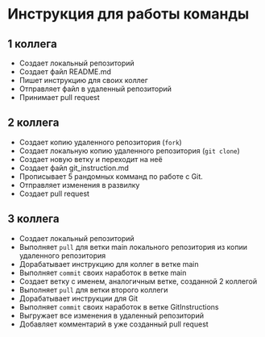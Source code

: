 # Инструкция для работы команды

## 1 коллега

* Создает локальный репозиторий
* Создает файл README.md
* Пишет инструкцию для своих коллег
* Отправляет файл в удаленный репозиторий
* Принимает pull request

## 2 коллега

* Создает копию удаленного репозитория (`fork`)
* Создает локальную копию удаленного репозитория (`git clone`)
* Создает новую ветку и переходит на неё
* Создает файл git_instruction.md
* Прописывает 5 рандомных комманд по работе с Git.
* Отправляет изменения в развилку
* Создает pull request

## 3 коллега

* Создает локальный репозиторий
* Выполняет `pull` для ветки main локального репозитория из копии удаленного репозитория
* Дорабатывает инструкцию для коллег в ветке main
* Выполняет `commit` своих наработок в ветке main
* Создает ветку с именем, аналогичным ветке, созданной 2 коллегой
* Выполняет `pull` для ветки второго коллеги
* Дорабатывает инструкции для Git
* Выполняет `commit` своих наработок в ветке GitInstructions
* Выгружает все изменения в удаленный репозиторий
* Добавляет комментарий в уже созданный pull request
